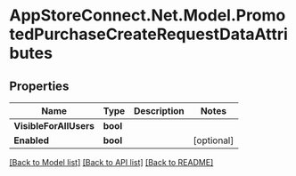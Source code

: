 # AppStoreConnect.Net.Model.PromotedPurchaseCreateRequestDataAttributes

## Properties

Name | Type | Description | Notes
------------ | ------------- | ------------- | -------------
**VisibleForAllUsers** | **bool** |  | 
**Enabled** | **bool** |  | [optional] 

[[Back to Model list]](../README.md#documentation-for-models) [[Back to API list]](../README.md#documentation-for-api-endpoints) [[Back to README]](../README.md)

